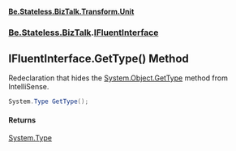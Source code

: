 #### [Be.Stateless.BizTalk.Transform.Unit](README.md 'README')
### [Be.Stateless.BizTalk](Be.Stateless.BizTalk.md 'Be.Stateless.BizTalk').[IFluentInterface](IFluentInterface.md 'Be.Stateless.BizTalk.IFluentInterface')

## IFluentInterface.GetType() Method

Redeclaration that hides the [System.Object.GetType](https://docs.microsoft.com/en-us/dotnet/api/System.Object.GetType 'System.Object.GetType') method from IntelliSense.

```csharp
System.Type GetType();
```

#### Returns
[System.Type](https://docs.microsoft.com/en-us/dotnet/api/System.Type 'System.Type')